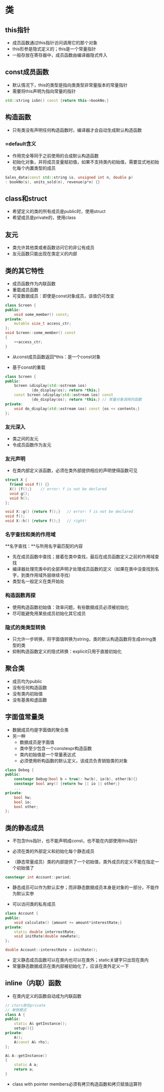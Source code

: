 # 类

## this指针

- 成员函数通过this指针访问调用它的那个对象
- this形参是隐式定义的；this是一个常量指针
- 一般存放在寄存器中，成员函数由编译器隐式传入
## const成员函数

- 默认情况下，this的类型是指向类类型非常量版本的常量指针
- 需要将this声明为指向常量的指针

~~~c++
std::string isbn() const {return this->bookNo;}
~~~

## 构造函数

- 只有类没有声明任何构造函数时，编译器才会自动生成默认构造函数

### =default含义

- 作用完全等同于之前使用的合成默认构造函数
- 初始化对象，并将成员变量赋初值，如果不支持类内初始值，需要显式地初始化每个内置类型的成员
~~~c++
Sales_data(const std::string &s, unsigned int n, double p)
: bookNo(s), units_sold(n), revenue(p*n) {}
~~~

## class和struct

- 希望定义的类的所有成员是public时，使用struct
- 希望成员是private的，使用class

## 友元

- 类允许其他类或者函数访问它的非公有成员
- 友元函数只能出现在类定义的内部

## 类的其它特性

- 成员函数作为内联函数
- 重载成员函数
- 可变数据成员：即使是const对象成员，该值仍可改变

~~~c++
class Screen {
public:
    void some_member() const;
private:
    mutable size_t access_ctr;
};
void Screen::some_member() const
{
    ++access_ctr;
}
~~~

- 从const成员函数返回*this：是一个const对象

- 基于const的重载

~~~c++
class Screen {
public:
    Screen &display(std::ostream &os)
    		{do_display(os); return *this;}
    const Screen &display(std::ostream &os) const 		
    		{do_display(os); return *this;}	// 常量对象调用的函数
private:
    void do_display(std::ostream &os) const {os << contents;}
};
~~~

### 友元深入

- 类之间的友元
- 令成员函数作为友元

### 友元声明

- 在类内部定义该函数，必须在类外部提供相应的声明使得函数可见

~~~c++
struct X {
  friend void f() {}
  X() {f();}	// error: f is not be declared
  void g();
  void h();
};

void X::g() {return f();}	// error: f is not be declared
void f();
void X::h() {return f();} 	// right!
~~~

### 名字查找和类的作用域
**名字查找：**与所用名字最匹配的内容
- 先在成员函数中查找；接着在类中查找，最后在成员函数定义之前的作用域查找
- 编译器处理完类中的全部声明才处理成员函数的定义（如果在类中没查找到名字，到类作用域外层继续寻找）
- 类型名一般定义在类开始处

### 构造函数再探

- 使用构造函数初始值：效率问题，有些数据成员必须被初始化
- 尽可能避免用某些成员初始化其它成员

### 隐式的类类型转换

- 只允许一步转换，将字面值转换为string，类的默认构造函数将生成string类型的类
- 抑制构造函数定义的隐式转换：explicit只用于直接初始化

## 聚合类

- 成员均为public
- 没有任何构造函数
- 没有类内初始值
- 没有基类和虚函数

## 字面值常量类

- 数据成员均是字面值的聚合类
- 另一种
  - 数据成员是字面值
  - 类中至少包含一个constexpr构造函数
  - 类内初始值是一个常量表达式
  - 必须使用析构函数的默认定义，该成员负责销毁类的对象

~~~c++
class Debeg {
public:
    constexpr Debug(bool b = true): hw(b), io(b), other(b){}
    constexpr bool any() {return hw || io || other;}
    ...
private:
    bool hw;
    bool io;
    bool other;
};
~~~

## 类的静态成员

- 不包含this指针，也不能声明成const，也不能在内部使用this指针

- 必须在类的外部定义和初始化每个静态成员

- （静态常量成员）类的内部提供了一个初始值，类外成员的定义不能在指定一个初始值了
~~~c++
constexpr int Account::period;
~~~
- 静态成员可以作为默认实参；而非静态数据成员本身是对象的一部分，不能作为默认实参

- 可以访问类的私有成员

~~~c++
class Account {
public:
    void calculate() {amount += amount*interestRate;}
private:
    static double interrestRate;
    void initRate(double newRate);
};

double Account::interestRate = initRate();

~~~

- 定义静态成员函数可以在类内也可以在类外；static关键字只出现在类内
- 常量静态数据成员在类内部被初始化了，应该在类外定义一下
## inline（内联）函数

- 在类内定义的函数自动成为内联函数

~~~c++
// ctors放在private
// 单例模式
class A {
public:
    static A& getInstance();
    setup(){}
private:
    A();
    A(const A& rhs);
};

A& A::getInstance()
{
    static A a;
    return a;
}
~~~

- class with pointer members必须有拷贝构造函数和拷贝赋值运算符

